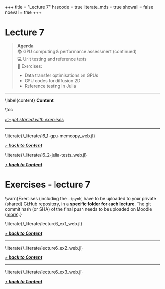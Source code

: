 +++
title = "Lecture 7"
hascode = true
literate_mds = true
showall = false
noeval = true
+++

# Lecture 7

> **Agenda**\
> :books: GPU computing & performance assessment (continued)\
> :computer: Unit testing and reference tests\
> :construction: Exercises:
> - Data transfer optimisations on GPUs
> - GPU codes for diffusion 2D
> - Reference testing in Julia

---

\label{content}
**Content**

\toc

[_👉 get started with exercises_](#exercises_-_lecture_6)

---

\literate{/_literate/l6_1-gpu-memcopy_web.jl}

[⤴ _**back to Content**_](#content)

\literate{/_literate/l6_2-julia-tests_web.jl}

[⤴ _**back to Content**_](#content)

# Exercises - lecture 7

\warn{Exercises (including the `.ipynb`) have to be uploaded to your private (shared) GitHub repository, in a **specific folder for each lecture**. The git commit hash (or SHA) of the final push needs to be uploaded on Moodle ([more](/homework)).}

\literate{/_literate/lecture6_ex1_web.jl}

[⤴ _**back to Content**_](#content)

---

\literate{/_literate/lecture6_ex2_web.jl}

[⤴ _**back to Content**_](#content)

---

\literate{/_literate/lecture6_ex3_web.jl}

[⤴ _**back to Content**_](#content)
